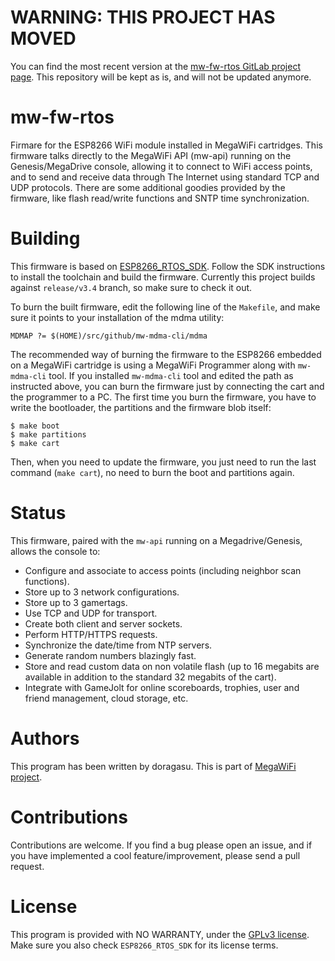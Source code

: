 # WARNING: THIS PROJECT HAS MOVED

You can find the most recent version at the [mw-fw-rtos GitLab project page](https://gitlab.com/doragasu/mw-fw-rtos). This repository will be kept as is, and will not be updated anymore.

# mw-fw-rtos

Firmare for the ESP8266 WiFi module installed in MegaWiFi cartridges. This firmware talks directly to the MegaWiFi API (mw-api) running on the Genesis/MegaDrive console, allowing it to connect to WiFi access points, and to send and receive data through The Internet using standard TCP and UDP protocols. There are some additional goodies provided by the firmware, like flash read/write functions and SNTP time synchronization.

# Building

This firmware is based on [ESP8266\_RTOS\_SDK](https://github.com/espressif/ESP8266_RTOS_SDK). Follow the SDK instructions to install the toolchain and build the firmware. Currently this project builds against `release/v3.4` branch, so make sure to check it out.

To burn the built firmware, edit the following line of the `Makefile`, and make sure it points to your installation of the mdma utility:
```
MDMAP ?= $(HOME)/src/github/mw-mdma-cli/mdma
```

The recommended way of burning the firmware to the ESP8266 embedded on a MegaWiFi cartridge is using a MegaWiFi Programmer along with `mw-mdma-cli` tool. If you installed `mw-mdma-cli` tool and edited the path as instructed above, you can burn the firmware just by connecting the cart and the programmer to a PC. The first time you burn the firmware, you have to write the bootloader, the partitions and the firmware blob itself:

```
$ make boot
$ make partitions
$ make cart
```

Then, when you need to update the firmware, you just need to run the last command (`make cart`), no need to burn the boot and partitions again.

# Status

This firmware, paired with the `mw-api` running on a Megadrive/Genesis, allows the console to:

* Configure and associate to access points (including neighbor scan functions).
* Store up to 3 network configurations.
* Store up to 3 gamertags.
* Use TCP and UDP for transport.
* Create both client and server sockets.
* Perform HTTP/HTTPS requests.
* Synchronize the date/time from NTP servers.
* Generate random numbers blazingly fast.
* Store and read custom data on non volatile flash (up to 16 megabits are available in addition to the standard 32 megabits of the cart).
* Integrate with GameJolt for online scoreboards, trophies, user and friend management, cloud storage, etc.

# Authors

This program has been written by doragasu. This is part of [MegaWiFi project](https://github.com/doragasu/mw).

# Contributions

Contributions are welcome. If you find a bug please open an issue, and if you have implemented a cool feature/improvement, please send a pull request.

# License

This program is provided with NO WARRANTY, under the [GPLv3 license](https://www.gnu.org/licenses/gpl-3.0.html). Make sure you also check `ESP8266_RTOS_SDK` for its license terms.

